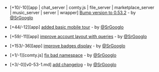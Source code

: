 * [+10/-10][app | chat_server | comty.js | file_server | marketplace_server | music_server | server | wrapper] [Bump version to 0.53.2](https://github.com/ragestudio/comty/commit/ab2fa65b0b724f4f566e82ebea46b712656aac3a) - by [@SrGooglo](https://github.com/srgooglo)

* [+44/-12][app] [added basic mobile tour](https://github.com/ragestudio/comty/commit/b682065f62715c17a16b41a062ebe96ab31e0225) - by [@SrGooglo](https://github.com/srgooglo)

* [+59/-11][app] [improve account layout with queries](https://github.com/ragestudio/comty/commit/daf6d6ad717b07cc403a07ef7b0537e89f0ef139) - by [@SrGooglo](https://github.com/srgooglo)

* [+153/-36][app] [improve badges display](https://github.com/ragestudio/comty/commit/e13ab54398a939a5e05ebae392d160e7c010c190) - by [@SrGooglo](https://github.com/srgooglo)

* [+1/-1][comty.js] [fix bad namespace](https://github.com/ragestudio/comty/commit/a2b2634f57ec08ac7d445a80e3e57265f49800bb) - by [@SrGooglo](https://github.com/srgooglo)

* [+3/-0][v0-53-1.md] [add changelog](https://github.com/ragestudio/comty/commit/4343d1474ee5c9086fbc8bd7bdb913f7d4df7e1b) - by [@SrGooglo](https://github.com/srgooglo)